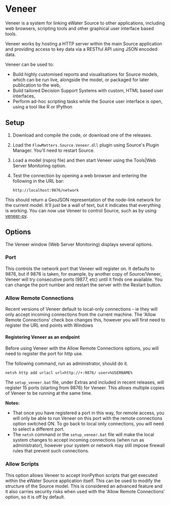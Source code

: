 # Veneer

Veneer is a system for linking eWater Source to other applications, including web browsers, scripting tools and other graphical user interface based tools.

Veneer works by hosting a HTTP server within the main Source application and providing access to key data via a RESTful API using JSON encoded data.

Veneer can be used to:

* Build highly customised reports and visualisations for Source models, which can be run live, alongside the model, or packaged for later publication to the web,
* Build tailored Decision Support Systems with custom, HTML based user interfaces,
* Perform ad-hoc scripting tasks while the Source user interface is open, using a tool like R or IPython

## Setup

1. Download and compile the code, or download one of the releases.
2. Load the `FlowMatters.Source.Veneer.dll` plugin using Source's Plugin Manager. You'll need to restart Source.
3. Load a model (rsproj file) and then start Veneer using the Tools|Web Server Monitoring option.
4. Test the connection by opening a web browser and entering the following in the URL bar:

    ```
    http://localhost:9876/network
    ```

This should return a GeoJSON representation of the node-link network for the current model. It'll just be a wall of text, but it indicates that everything is working. You can now use Veneer to control Source, such as by using [veneer-py](https://github.com/flowmatters/veneer-py).

## Options

The Veneer window (Web Server Monitoring) displays several options.

### Port

This controls the network port that Veneer will register on. It defaults to 9876, but if 9876 is taken, for example, by another copy of Source/Veneer, Veneer will try consecutive ports (9877, etc) until it finds one available. You can change the port number and restart the server with the Restart button.

### Allow Remote Connections

Recent versions of Veneer default to local-only connections - ie they will only accept incoming connections from the current machine. The 'Allow Remote Connections' check box changes this, however you will first need to register the URL end points with Windows

#### Registering Veneer as an endpoint

Before using Veneer with the Allow Remote Connections options, you will need to register the port for http use. 

The following command, run as administrator, should do it.

~~~
netsh http add urlacl url=http://+:9876/ user=%USERNAME%
~~~

The `setup_veneer.bat` file, under Extras and included in recent releases, will register 15 ports (starting from 9876) for Veneer. This allows multiple copies of Veneer to be running at the same time.

**Notes:**

* That once you have registered a port in this way, for remote access, you will only be able to run Veneer on this port with the remote connections option switched ON. To go back to local only connections, you will need to select a different port.
* The `netsh` command or the `setup_veneer.bat` file will make the local system changes to accept incoming connections (when run as administrator), however your system or network may still impose firewall rules that prevent such connections.

### Allow Scripts

This option allows Veneer to accept IronPython scripts that get executed within the eWater Source application itself. This can be used to modify the structure of the Source model. This is considered an advanced feature and it also carries security risks when used with the 'Allow Remote Connections' option, so it is off by default.

